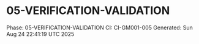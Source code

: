 # 05-VERIFICATION-VALIDATION
Phase: 05-VERIFICATION-VALIDATION
CI: CI-GM001-005
Generated: Sun Aug 24 22:41:19 UTC 2025
